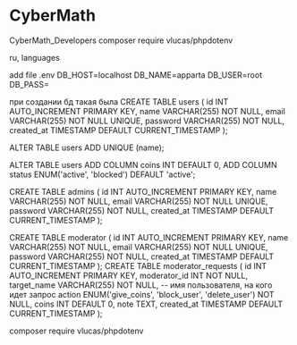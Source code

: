 # CyberMath
CyberMath_Developers
composer require vlucas/phpdotenv

ru, languages

add file .env 
DB_HOST=localhost
DB_NAME=apparta
DB_USER=root
DB_PASS=


при создании бд такая была
CREATE TABLE users (
    id INT AUTO_INCREMENT PRIMARY KEY,
    name VARCHAR(255) NOT NULL,
    email VARCHAR(255) NOT NULL UNIQUE,
    password VARCHAR(255) NOT NULL,
    created_at TIMESTAMP DEFAULT CURRENT_TIMESTAMP
);

ALTER TABLE users ADD UNIQUE (name);


ALTER TABLE users 
ADD COLUMN coins INT DEFAULT 0,
ADD COLUMN status ENUM('active', 'blocked') DEFAULT 'active';



CREATE TABLE admins (
    id INT AUTO_INCREMENT PRIMARY KEY,
    name VARCHAR(255) NOT NULL,
    email VARCHAR(255) NOT NULL UNIQUE,
    password VARCHAR(255) NOT NULL,
    created_at TIMESTAMP DEFAULT CURRENT_TIMESTAMP
);

CREATE TABLE moderator (
    id INT AUTO_INCREMENT PRIMARY KEY,
    name VARCHAR(255) NOT NULL,
    email VARCHAR(255) NOT NULL UNIQUE,
    password VARCHAR(255) NOT NULL,
    created_at TIMESTAMP DEFAULT CURRENT_TIMESTAMP
);
CREATE TABLE moderator_requests (
    id INT AUTO_INCREMENT PRIMARY KEY,
    moderator_id INT NOT NULL,
    target_name VARCHAR(255) NOT NULL, -- имя пользователя, на кого идет запрос
    action ENUM('give_coins', 'block_user', 'delete_user') NOT NULL,
    coins INT DEFAULT 0,
    note TEXT,
    created_at TIMESTAMP DEFAULT CURRENT_TIMESTAMP
);



composer require vlucas/phpdotenv
